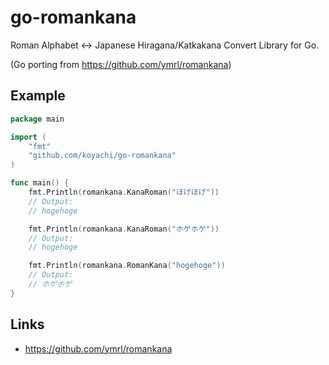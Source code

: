 # go-romankana

Roman Alphabet <-> Japanese Hiragana/Katkakana Convert Library for Go.

(Go porting from https://github.com/ymrl/romankana)

## Example

```go
package main

import (
	"fmt"
	"github.com/koyachi/go-romankana"
)

func main() {
	fmt.Println(romankana.KanaRoman("ほげほげ"))
	// Output:
	// hogehoge

	fmt.Println(romankana.KanaRoman("ホゲホゲ"))
	// Output:
	// hogehoge

	fmt.Println(romankana.RomanKana("hogehoge"))
	// Output:
	// ホゲホゲ
}
```

## Links

- https://github.com/ymrl/romankana
